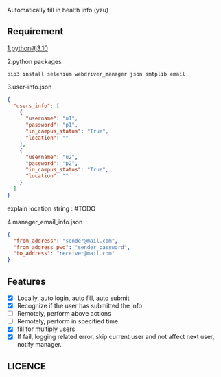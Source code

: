 Automatically fill in health info (yzu)

## Requirement

1.python@3.10

2.python packages

```shell
pip3 install selenium webdriver_manager json smtplib email
```

3.user-info.json

```json
{
  "users_info": [
    {
      "username": "u1",
      "password": "p1",
      "in_campus_status": "True",
      "location": ""
    },
    {
      "username": "u2",
      "password": "p2",
      "in_campus_status": "True",
      "location": ""
    }
  ]
}
```

explain location string : #TODO

4.manager_email_info.json

```json
{
  "from_address": "sender@mail.com",
  "from_address_pwd": "sender_password",
  "to_address": "receiver@mail.com"
}
```

## Features

- [x] Locally, auto login, auto fill, auto submit
- [x] Recognize if the user has submitted the info
- [ ] Remotely, perform above actions
- [ ] Remotely,  perform in specified time
- [x] fill for multiply users
- [x] If fail, logging related error, skip current user and not affect next user, notify manager.

## LICENCE
